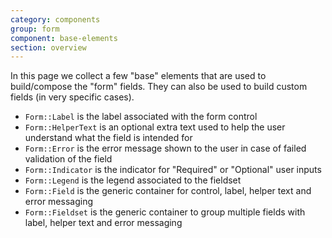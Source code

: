 ```yaml
---
category: components
group: form
component: base-elements
section: overview
---
```


In this page we collect a few "base" elements that are used to build/compose the "form" fields. They can also be used to build custom fields (in very specific cases).

*   `Form::Label` is the label associated with the form control
*   `Form::HelperText` is an optional extra text used to help the user understand what the field is intended for
*   `Form::Error` is the error message shown to the user in case of failed validation of the field
*   `Form::Indicator` is the indicator for "Required" or "Optional" user inputs
*   `Form::Legend` is the legend associated to the fieldset
*   `Form::Field` is the generic container for control, label, helper text and error messaging
*   `Form::Fieldset` is the generic container to group multiple fields with label, helper text and error messaging